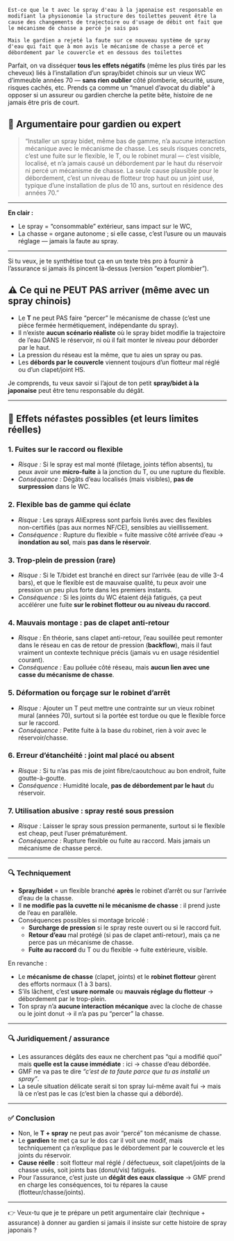 ```
Est-ce que le t avec le spray d'eau à la japonaise est responsable en modifiant la physionomie la structure des toilettes peuvent être la cause des changements de trajectoire ou d'usage de débit ont fait que le mécanisme de chasse a percé je sais pas 

Mais le gardien a rejeté la faute sur ce nouveau système de spray d'eau qui fait que à mon avis le mécanisme de chasse a percé et débordement par le couvercle et en dessous des toilettes 
```

Parfait, on va disséquer **tous les effets négatifs** (même les plus tirés par les cheveux) liés à l’installation d’un spray/bidet chinois sur un vieux WC d’immeuble années 70 — **sans rien oublier** côté plomberie, sécurité, usure, risques cachés, etc. Prends ça comme un “manuel d’avocat du diable” à opposer si un assureur ou gardien cherche la petite bête, histoire de ne jamais être pris de court.

## 🎯 **Argumentaire pour gardien ou expert**

> “Installer un spray bidet, même bas de gamme, n’a aucune interaction mécanique avec le mécanisme de chasse.
>  Les seuls risques concrets, c’est une fuite sur le flexible, le T, ou le robinet mural — c’est visible, localisé, et n’a jamais causé un débordement par le haut du réservoir ni percé un mécanisme de chasse.
>  La seule cause plausible pour le débordement, c’est un niveau de flotteur trop haut ou un joint usé, typique d’une installation de plus de 10 ans, surtout en résidence des années 70.”

------

**En clair :**

- Le spray = “consommable” extérieur, sans impact sur le WC,
- La chasse = organe autonome ; si elle casse, c’est l’usure ou un mauvais réglage — jamais la faute au spray.

------

Si tu veux, je te synthétise tout ça en un texte très pro à fournir à l’assurance si jamais ils pincent là-dessus (version “expert plombier”).

## ⚠️ **Ce qui ne PEUT PAS arriver (même avec un spray chinois)**

- Le **T** ne peut PAS faire “percer” le mécanisme de chasse (c’est une pièce fermée hermétiquement, indépendante du spray).
- Il n’existe **aucun scénario réaliste** où le spray bidet modifie la trajectoire de l’eau DANS le réservoir, ni où il fait monter le niveau pour déborder par le haut.
- La pression du réseau est la même, que tu aies un spray ou pas.
- Les **débords par le couvercle** viennent toujours d’un flotteur mal réglé ou d’un clapet/joint HS.

Je comprends, tu veux savoir si l’ajout de ton petit **spray/bidet à la japonaise** peut être tenu responsable du dégât.

------

## 🔎 **Effets néfastes possibles (et leurs limites réelles)**

### 1. **Fuites sur le raccord ou flexible**

- *Risque :* Si le spray est mal monté (filetage, joints téflon absents), tu peux avoir une **micro-fuite** à la jonction du T, ou une rupture du flexible.
- *Conséquence :* Dégâts d’eau localisés (mais visibles), **pas de surpression** dans le WC.

### 2. **Flexible bas de gamme qui éclate**

- *Risque :* Les sprays AliExpress sont parfois livrés avec des flexibles non-certifiés (pas aux normes NF/CE), sensibles au vieillissement.
- *Conséquence :* Rupture du flexible = fuite massive côté arrivée d’eau → **inondation au sol**, mais **pas dans le réservoir**.

### 3. **Trop-plein de pression (rare)**

- *Risque :* Si le T/bidet est branché en direct sur l’arrivée (eau de ville 3-4 bars), et que le flexible est de mauvaise qualité, tu peux avoir une pression un peu plus forte dans les premiers instants.
- *Conséquence :* Si les joints du WC étaient déjà fatigués, ça peut accélérer une fuite **sur le robinet flotteur ou au niveau du raccord**.

### 4. **Mauvais montage : pas de clapet anti-retour**

- *Risque :* En théorie, sans clapet anti-retour, l’eau souillée peut remonter dans le réseau en cas de retour de pression (**backflow**), mais il faut vraiment un contexte technique précis (jamais vu en usage résidentiel courant).
- *Conséquence :* Eau polluée côté réseau, mais **aucun lien avec une casse du mécanisme de chasse**.

### 5. **Déformation ou forçage sur le robinet d’arrêt**

- *Risque :* Ajouter un T peut mettre une contrainte sur un vieux robinet mural (années 70), surtout si la portée est tordue ou que le flexible force sur le raccord.
- *Conséquence :* Petite fuite à la base du robinet, rien à voir avec le réservoir/chasse.

### 6. **Erreur d’étanchéité : joint mal placé ou absent**

- *Risque :* Si tu n’as pas mis de joint fibre/caoutchouc au bon endroit, fuite goutte-à-goutte.
- *Conséquence :* Humidité locale, **pas de débordement par le haut** du réservoir.

### 7. **Utilisation abusive : spray resté sous pression**

- *Risque :* Laisser le spray sous pression permanente, surtout si le flexible est cheap, peut l’user prématurément.
- *Conséquence :* Rupture flexible ou fuite au raccord. Mais jamais un mécanisme de chasse percé.

------

### 🔍 Techniquement

- **Spray/bidet** = un flexible branché **après** le robinet d’arrêt ou sur l’arrivée d’eau de la chasse.
- Il **ne modifie pas la cuvette ni le mécanisme de chasse** : il prend juste de l’eau en parallèle.
- Conséquences possibles si montage bricolé :
  - **Surcharge de pression** si le spray reste ouvert ou si le raccord fuit.
  - **Retour d’eau** mal protégé (si pas de clapet anti-retour), mais ça ne perce pas un mécanisme de chasse.
  - **Fuite au raccord** du T ou du flexible → fuite extérieure, visible.

En revanche :

- Le **mécanisme de chasse** (clapet, joints) et le **robinet flotteur** gèrent des efforts normaux (1 à 3 bars).
- S’ils lâchent, c’est **usure normale** ou **mauvais réglage du flotteur** → débordement par le trop-plein.
- Ton spray n’a **aucune interaction mécanique** avec la cloche de chasse ou le joint donut → il n’a pas pu “percer” la chasse.

------

### 🔍 Juridiquement / assurance

- Les assurances dégâts des eaux ne cherchent pas “qui a modifié quoi” mais **quelle est la cause immédiate** : ici → chasse d’eau débordée.
- GMF ne va pas te dire *“c’est de ta faute parce que tu as installé un spray”*.
- La seule situation délicate serait si ton spray lui-même avait fui → mais là ce n’est pas le cas (c’est bien la chasse qui a débordé).

------

### ✅ Conclusion

- Non, le **T + spray** ne peut pas avoir “percé” ton mécanisme de chasse.
- Le **gardien** te met ça sur le dos car il voit une modif, mais techniquement ça n’explique pas le débordement par le couvercle et les joints du réservoir.
- **Cause réelle** : soit flotteur mal réglé / défectueux, soit clapet/joints de la chasse usés, soit joints bas (donut/vis) fatigués.
- Pour l’assurance, c’est juste un **dégât des eaux classique** → GMF prend en charge les conséquences, toi tu répares la cause (flotteur/chasse/joints).

------

👉 Veux-tu que je te prépare un petit argumentaire clair (technique + assurance) à donner au gardien si jamais il insiste sur cette histoire de spray japonais ?